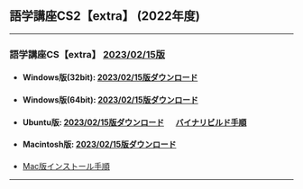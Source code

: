 ## 語学講座CS2【extra】 (2022年度)      
***
### 語学講座CS【extra】 [2023/02/15版](https://github.com/CSReviser/Capturestream2-extra/releases/tag/20230215)                 


   - #### Windows版(32bit): [2023/02/15版ダウンロード](https://github.com/CSReviser/Capturestream2-extra/releases/download/20230215/CaptureStream2-extra-Windows-20230215.zip)                          
   - #### Windows版(64bit): [2023/02/15版ダウンロード](https://github.com/CSReviser/Capturestream2-extra/releases/download/20230215/CaptureStream2-extra-Windows-x64-20230215.zip)    
   - #### Ubuntu版: [2023/02/15版ダウンロード](https://github.com/CSReviser/Capturestream2-extra/releases/download/20230215/CaptureStream2-extra-Ubuntu-qt5-20230215.zip)           　 [バイナリビルド手順](https://github.com/CSReviser/CS-English/wiki/ubuntuビルド手順) 
   - #### Macintosh版: [2023/02/15版ダウンロード](https://github.com/CSReviser/Capturestream2-extra/releases/download/20230215/CaptureStream2-extra-Macintosh-20230215.dmg) 　　     
   -  [Mac版インストール手順](https://github.com/CSReviser/CS-English/wiki/Mac%E7%89%88%E3%82%A4%E3%83%B3%E3%82%B9%E3%83%88%E3%83%BC%E3%83%AB%E6%89%8B%E9%A0%86(%E3%83%91%E3%83%BC%E3%83%9F%E3%83%83%E3%82%B7%E3%83%A7%E3%83%B3%E6%B8%88))
                               
***

